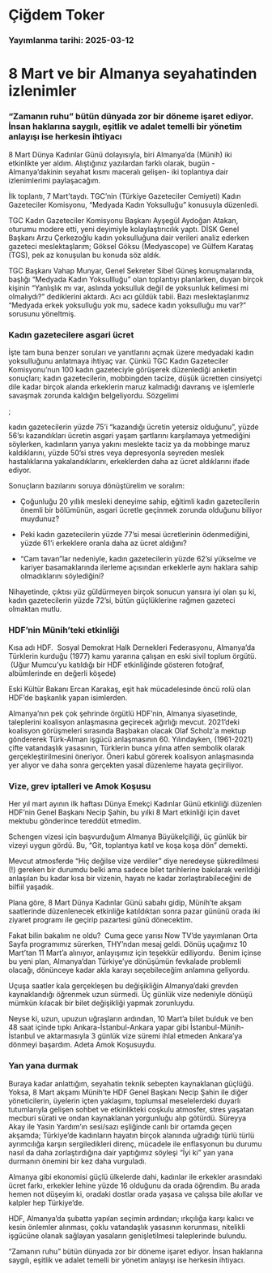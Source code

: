 # Çiğdem Toker

### Yayımlanma tarihi: 2025-03-12

# 8 Mart ve bir Almanya seyahatinden izlenimler


### “Zamanın ruhu” bütün dünyada zor bir döneme işaret ediyor. İnsan haklarına saygılı, eşitlik ve adalet temelli bir yönetim anlayışı ise herkesin ihtiyacı

8 Mart Dünya Kadınlar Günü dolayısıyla, biri Almanya’da (Münih) iki etkinlikte yer aldım. Alıştığınız yazılardan farklı olarak, bugün -Almanya’dakinin seyahat kısmı maceralı gelişen- iki toplantıya dair izlenimlerimi paylaşacağım.

İlk toplantı, 7 Mart’taydı. TGC’nin (Türkiye Gazeteciler Cemiyeti) Kadın Gazeteciler Komisyonu, “Medyada Kadın Yoksulluğu” konusuyla düzenledi.

TGC Kadın Gazeteciler Komisyonu Başkanı Ayşegül Aydoğan Atakan, oturumu modere etti, yeni deyimiyle kolaylaştırıcılık yaptı. DİSK Genel Başkanı Arzu Çerkezoğlu kadın yoksulluğuna dair verileri analiz ederken gazeteci meslektaşlarım; Göksel Göksu (Medyascope) ve Gülfem Karataş (TGS), pek az konuşulan bu konuda söz aldık.

TGC Başkanı Vahap Munyar, Genel Sekreter Sibel Güneş konuşmalarında, başlığı “Medyada Kadın Yoksullluğu” olan toplantıyı planlarken, duyan birçok kişinin “Yanlışlık mı var, aslında yoksulluk değil de yoksunluk kelimesi mi olmalıydı?” dediklerini aktardı. Acı acı güldük tabii. Bazı meslektaşlarımız “Medyada erkek yoksulluğu yok mu, sadece kadın yoksulluğu mu var?” sorusunu yöneltmiş.


### Kadın gazetecilere asgari ücret

İşte tam buna benzer soruları ve yanıtlarını açmak üzere medyadaki kadın yoksulluğunu anlatmaya ihtiyaç var. Çünkü TGC Kadın Gazeteciler Komisyonu’nun 100 kadın gazeteciyle görüşerek düzenlediği anketin sonuçları; kadın gazetecilerin, mobbingden tacize, düşük ücretten cinsiyetçi dile kadar birçok alanda erkeklerin maruz kalmadığı davranış ve işlemlerle savaşmak zorunda kaldığın belgeliyordu. Sözgelimi

;

kadın gazetecilerin yüzde 75’i “kazandığı ücretin yetersiz olduğunu”, yüzde 56’sı kazandıkları ücretin asgari yaşam şartlarını karşılamaya yetmediğini söylerken, kadınların yarıya yakını meslekte taciz ya da mobbinge maruz kaldıklarını, yüzde 50’si stres veya depresyonla seyreden meslek hastalıklarına yakalandıklarını, erkeklerden daha az ücret aldıklarını ifade ediyor.



Sonuçların bazılarını soruya dönüştürelim ve soralım:

- Çoğunluğu 20 yıllık mesleki deneyime sahip, eğitimli kadın gazetecilerin önemli bir bölümünün, asgari ücretle geçinmek zorunda olduğunu biliyor muydunuz?

- Peki kadın gazetecilerin yüzde 77’si mesai ücretlerinin ödenmediğini, yüzde 61’i erkeklere oranla daha az ücret aldığını?

- “Cam tavan”lar nedeniyle, kadın gazetecilerin yüzde 62’si yükselme ve kariyer basamaklarında ilerleme açısından erkeklerle aynı haklara sahip olmadıklarını söylediğini?

Nihayetinde, çıktısı yüz güldürmeyen birçok sonucun yansıra iyi olan şu ki, kadın gazetecilerin yüzde 72’si, bütün güçlüklerine rağmen gazeteci olmaktan mutlu.


### HDF’nin Münih’teki etkinliği

Kısa adı HDF.  Sosyal Demokrat Halk Dernekleri Federasyonu, Almanya’da Türklerin kurduğu (1977) kamu yararına çalışan en eski sivil toplum örgütü.  (Uğur Mumcu’yu katıldığı bir HDF etkinliğinde gösteren fotoğraf, albümlerinde en değerli köşede)

Eski Kültür Bakanı Ercan Karakaş, eşit hak mücadelesinde öncü rolü olan HDF’de başkanlık yapan isimlerden.

Almanya’nın pek çok şehrinde örgütlü HDF’nin, Almanya siyasetinde, taleplerini koalisyon anlaşmasına geçirecek ağırlığı mevcut. 2021’deki koalisyon görüşmeleri sırasında Başbakan olacak Olaf Scholz'a mektup göndererek Türk-Alman işgücü anlaşmasının 60. Yılındayken, (1961-2021) çifte vatandaşlık yasasının, Türklerin bunca yılına atfen sembolik olarak gerçekleştirilmesini öneriyor. Öneri kabul görerek koalisyon anlaşmasında yer alıyor ve daha sonra gerçekten yasal düzenleme hayata geçiriliyor.




### Vize, grev iptalleri ve Amok Koşusu

Her yıl mart ayının ilk haftası Dünya Emekçi Kadınlar Günü etkinliği düzenlen HDF’nin Genel Başkanı Necip Şahin, bu yılki 8 Mart etkinliği için davet mektubu gönderince tereddüt etmedim.

Schengen vizesi için başvurduğum Almanya Büyükelçiliği, üç günlük bir vizeyi uygun gördü. Bu, “Git, toplantıya katıl ve koşa koşa dön” demekti.

Mevcut atmosferde “Hiç değilse vize verdiler” diye neredeyse şükredilmesi (!) gereken bir durumdu belki ama sadece bilet tarihlerine bakılarak verildiği anlaşılan bu kadar kısa bir vizenin, hayatı ne kadar zorlaştırabileceğini de bilfiil yaşadık.

Plana göre, 8 Mart Dünya Kadınlar Günü sabahı gidip, Münih’te akşam saatlerinde düzenlenecek etkinliğe katıldıktan sonra pazar gününü orada iki ziyaret programı ile geçirip pazartesi günü dönecektim.

Fakat bilin bakalım ne oldu?  Cuma gece yarısı Now TV’de yayımlanan Orta Sayfa programımız sürerken, THY’ndan mesaj geldi. Dönüş uçağımız 10 Mart’tan 11 Mart’a alınıyor, anlayışımız için teşekkür ediliyordu.  Benim içinse bu yeni plan, Almanya’dan Türkiye’ye dönüşümün fevkalade problemli olacağı, dönünceye kadar akla karayı seçebileceğim anlamına geliyordu.

Uçuşa saatler kala gerçekleşen bu değişikliğin Almanya’daki grevden kaynaklandığı öğrenmek uzun sürmedi. Üç günlük vize nedeniyle dönüşü mümkün kılacak bir bilet değişikliği yapmak zorunluydu.

Neyse ki, uzun, upuzun uğraşların ardından, 10 Mart’a bilet bulduk ve ben 48 saat içinde tıpkı Ankara-İstanbul-Ankara yapar gibi İstanbul-Münih-İstanbul ve aktarmasıyla 3 günlük vize süremi ihlal etmeden Ankara’ya dönmeyi başardım. Adeta Amok Koşusuydu.


### Yan yana durmak

Buraya kadar anlattığım, seyahatin teknik sebepten kaynaklanan güçlüğü. Yoksa, 8 Mart akşamı Münih’te HDF Genel Başkanı Necip Şahin ile diğer yöneticilerin, üyelerin içten yaklaşımı, toplumsal meselelerdeki duyarlı tutumlarıyla gelişen sohbet ve etkinlikteki coşkulu atmosfer, stres yaşatan mecburi sürati ve ondan kaynaklanan yorgunluğu alıp götürdü. Süreyya Akay ile Yasin Yardım’ın sesi/sazı eşliğinde canlı bir ortamda geçen akşamda; Türkiye’de kadınların hayatın birçok alanında uğradığı türlü türlü ayrımcılığa karşın sergiledikleri direnç, mücadele ile enflasyonun bu durumu nasıl da daha zorlaştırdığına dair yaptığımız söyleşi “İyi ki” yan yana durmanın önemini bir kez daha vurguladı.

Almanya gibi ekonomisi güçlü ülkelerde dahi, kadınlar ile erkekler arasındaki ücret farkı, erkekler lehine yüzde 16 olduğunu da orada öğrendim. Bu arada hemen not düşeyim ki, oradaki dostlar orada yaşasa ve çalışsa bile akıllar ve kalpler hep Türkiye’de.

HDF, Almanya’da şubatta yapılan seçimin ardından; ırkçılığa karşı kalıcı ve kesin önlemler alınması, çoklu vatandaşlık yasasının korunması, nitelikli işgücüne olanak sağlayan yasaların genişletilmesi taleplerinde bulundu.

“Zamanın ruhu” bütün dünyada zor bir döneme işaret ediyor. İnsan haklarına saygılı, eşitlik ve adalet temelli bir yönetim anlayışı ise herkesin ihtiyacı.

